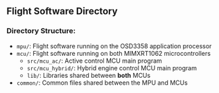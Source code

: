 ## Flight Software Directory

### Directory Structure:
- `mpu/`: Flight software running on the OSD3358 application processor
- `mcu/`: Flight software running on both MIMXRT1062 microcontrollers
  - `src/mcu_ac/`: Active control MCU main program 
  - `src/mcu_hybrid/`: Hybrid engine control MCU main program
  - `lib/`: Libraries shared between **both** MCUs
- `common/`: Common files shared between the MPU and MCUs
